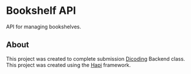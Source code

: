 # Bookshelf API

API for managing bookshelves.

## About

This project was created to complete submission [Dicoding](https://www.dicoding.com) Backend class.
This project was created using the [Hapi](https://hapi.dev) framework.
